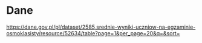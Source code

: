 # Dane
https://dane.gov.pl/pl/dataset/2585,srednie-wyniki-uczniow-na-egzaminie-osmoklasisty/resource/52634/table?page=1&per_page=20&q=&sort=